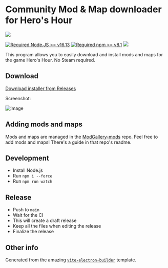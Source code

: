 # Community Mod & Map downloader for Hero's Hour

[![](https://img.shields.io/static/v1?label=Discuss&message=on%20Discord&color=7289DA&style=flat&logo=discord)](https://discord.gg/vnZMK2kyY5)

[![Required Node.JS >= v16.13](https://img.shields.io/static/v1?label=node&message=%3E=16.13&logo=node.js&color)](https://nodejs.org/about/releases/) [![Required npm >= v8.1](https://img.shields.io/static/v1?label=npm&message=%3E=8.1&logo=npm&color)](https://github.com/npm/cli/releases)
[![](https://img.shields.io/static/v1?label=&message=Electron%2021.0.1&color=fff&style=flat&logo=electron)](https://www.electronjs.org)

This program allows you to easily download and install mods and maps for the game Hero's Hour. No Steam required.

## Download

[Download installer from Releases](https://github.com/Flixbox/ModGallery/releases)

Screenshot:

![image](https://user-images.githubusercontent.com/14835021/196058132-b38ce94e-c339-4422-9233-0f7fa6ba7810.png)

## Adding mods and maps

Mods and maps are managed in the [ModGallery-mods](https://github.com/Flixbox/ModGallery-Mods) repo. Feel free to add mods and maps! There's a guide in that repo's readme.

## Development

- Install Node.js
- Run `npm i --force`
- Run `npm run watch`

## Release

- Push to `main`
- Wait for the CI
- This will create a draft release
- Keep all the files when editing the release
- Finalize the release

## Other info

Generated from the amazing [`vite-electron-builder`](https://github.com/cawa-93/vite-electron-builder) template.
